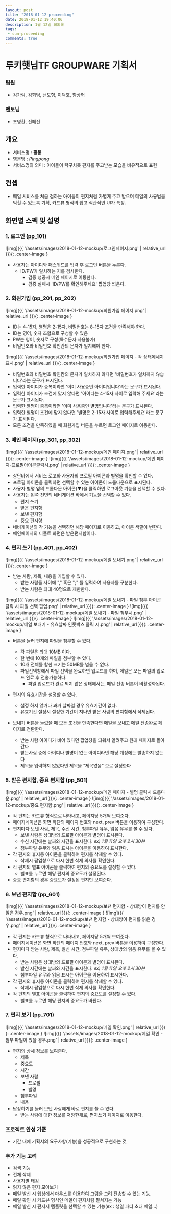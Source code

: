 ```yaml
---
layout: post
title: "2018-01-12-proceeding"
date: 2018-01-12 19:40:06
description: 1월 12일 회의록
tags: 
 - sun-proceeding
comments: true
---
```



# 루키햇님TF GROUPWARE 기획서
### 팀원
- 김가림, 김희범, 선도형, 이덕호, 함상혁
### 멘토님
- 조영환, 진혜진


## 개요

* 서비스명 : **핑퐁**
* 영문명 : _Pingpong_
* 서비스명의 의미 : 아이들이 탁구치듯 편지를 주고받는 모습을 비유적으로 표현

## 컨셉

* 메일 서비스를 처음 접하는 아이들이 편지처럼 가볍게 주고 받으며 메일의 사용법을 익힐 수 있도록 기획, 카드뷰 형식의 쉽고 직관적인 UI가 특징.

## 화면별 스펙 및 설명

### 1\. 로그인 \(pp\_101\)
![img]({{ '/assets/images/2018-01-12-mockup/로그인페이지.png' | relative_url }}){: .center-image }
* 사용자는 아이디와 패스워드를 입력 후 로그인 버튼을 누른다.
    * ID/PW가 일치하는 지를 검사한다.
        * 검증 성공시 메인 페이지로 이동한다.
        * 검증 실패시 'ID/PW를 확인해주세요' 팝업창 띄운다.

### 2\. 회원가입 \(pp\_201\, pp\_202\)

![img]({{ '/assets/images/2018-01-12-mockup/회원가입 페이지.png' | relative_url }}){: .center-image }
* ID는 4-15자, 별명은 2-15자, 비밀번호는 8-15자 조건을 만족해야 한다.
* ID는 영어, 숫자 조합으로 구성할 수 있음
* PW는 영어, 숫자로 구성(특수문자 사용불가)
* 비밀번호와 비밀번호 확인칸의 문자가 일치해야 한다.

![img]({{ '/assets/images/2018-01-12-mockup/회원가입 페이지 - 각 상태메세지 표시.png' | relative_url }}){: .center-image }
* 비밀번호와 비밀번호 확인칸의 문자가 일치하지 않다면 '비밀번호가 일치하지 않습니다'라는 문구가 표시된다.
* 입력한 아이디가 중복이라면 '이미 사용중인 아이디입니다'라는 문구가 표시된다.
* 입력한 아이디가 조건에 맞지 않다면 '아이디는 4-15자 사이로 입력해 주세요'라는 문구가 표시된다.
* 입력한 별명이 중복이라면 '이미 사용중인 별명입니다'라는 문구가 표시된다.
* 입력한 별명이 조건에 맞지 않다면 '별명은 2-15자 사이로 입력해주세요'라는 문구가 표시된다.
* 모든 조건을 만족하였을 때 회원가입 버튼을 누르면 로그인 페이지로 이동한다.

### 3\. 메인 페이지\(pp\_301\, pp\_302\)

![img]({{ '/assets/images/2018-01-12-mockup/메인 페이지.png' | relative_url }}){: .center-image }
![img]({{ '/assets/images/2018-01-12-mockup/메인 페이지-프로필아이콘클릭시.png' | relative_url }}){: .center-image }
* 상단바에서 서비스 로고와 사용자의 프로필 아이콘과 별명을 확인할 수 있다.
* 프로필 아이콘을 클릭하면 선택할 수 있는 아이콘이 드롭다운으로 표시된다.
* 사용자 별명 옆의 드롭다운 아이콘(▼)을 클릭하면 로그아웃 기능을 선택할 수 있다.
* 사용자는 왼쪽 전면의 네비게이션 바에서 기능을 선택할 수 있다.
    * 편지 쓰기
    * 받은 편지함
    * 보낸 편지함
    * 중요 편지함
* 네비게이션의 각 기능을 선택하면 해당 페이지로 이동하고, 아이콘 색깔이 변한다.
* 메인페이지의 디폴트 화면은 받은편지함이다.

### 4\. 편지 쓰기 \(pp\_401\, pp\_402\)

![img]({{ '/assets/images/2018-01-12-mockup/메일 보내기.png' | relative_url }}){: .center-image }
* 받는 사람, 제목, 내용을 기입할 수 있다.
    * 받는 사람들 사이에 "," 혹은 ";" 를 입력하여 사용자를 구분한다.
    * 받는 사람은 최대 40명으로 제한한다.

![img]({{ '/assets/images/2018-01-12-mockup/메일 보내기 - 파일 첨부 아이콘 클릭 시 파일 선택 팝업.png' | relative_url }}){: .center-image }
![img]({{ '/assets/images/2018-01-12-mockup/메일 보내기 - 파일 첨부시.png' | relative_url }}){: .center-image }
![img]({{ '/assets/images/2018-01-12-mockup/메일 보내기 - 유효날짜 인풋박스 클릭 시.png' | relative_url }}){: .center-image }


* 버튼을 눌러 편지에 파일을 첨부할 수 있다.
    * 각 파일은 최대 10MB 이다.
    * 한 번에 10개의 파일을 첨부할 수 있다.
    * 10개 전체를 합한 크기는 50MB를 넘을 수 없다.
    * 파일선택창에서 파일 선택을 완료하면 업로드를 하며, 메일은 모든 파일의 업로드 완료 후 전송가능하다.
        * 파일 업로드가 완료 되지 않은 상태에서는, 메일 전송 버튼이 비활성화된다.
    
* 편지의 유효기간을 설정할 수 있다.
    * 설정 하지 않거나 과거 날짜일 경우 유효기간이 없다.
    * 유효기간 설정시 설정한 기간이 지나면 받은 사람의 편지함에서 삭제된다.
* 보내기 버튼을 눌렀을 때 모든 조건을 만족한다면 메일을 보내고 메일 전송완료 페이지로 전환한다.
    * 받는 사람 아이디가 비어 있다면 팝업창을 띄워서 알려주고 원래 페이지로 돌아간다
    * 받는사람 중에 아이디나 별명이 없는 아이디라면 해당 계정에는 발송하지 않는다
    * 제목을 입력하지 않았다면 제목을 "제목없음" 으로 설정한다

### 5\. 받은 편지함\, 중요 편지함 \(pp\_501\)

![img]({{ '/assets/images/2018-01-12-mockup/메인 페이지 - 별명 클릭시 드롭다운.png' | relative_url }}){: .center-image }
![img]({{ '/assets/images/2018-01-12-mockup/중요 편지함.png' | relative_url }}){: .center-image }
* 각 편지는 카드뷰 형식으로 나타내고, 페이지당 5개씩 보여준다.
* 페이지네이션은 화면 하단의 페이지 번호와 next, prev 버튼을 이용하여 구성한다.
* 편지마다 보낸 사람, 제목, 수신 시간, 첨부파일 유무, 읽음 유무를 볼 수 있다.
    * 보낸 사람은 상대방의 프로필 아이콘과 별명이 표시된다.
    * 수신 시간에는 날짜와 시간을 표시한다. _ex) 1월 11일 오후 2시 30분_
    * 첨부파일 유무와 읽음 표시는 아이콘을 이용하여 표시한다.
* 각 편지의 휴지통 아이콘을 클릭하여 편지를 삭제할 수 있다.
    * 삭제시 팝업창으로 다시 한번 삭제 의사를 확인한다.
* 각 편지의 별표 아이콘을 클릭하여 편지의 중요도를 설정할 수 있다.
    * 별표를 누르면 해당 편지의 중요도가 설정된다.
* 중요 편지함의 경우 중요도가 설정된 편지만 보여준다.

### 6\. 보낸 편지함 \(pp\_601\)

![img]({{ '/assets/images/2018-01-12-mockup/보낸 편지함 - 상대방이 편지를 안 읽은 경우.png' | relative_url }}){: .center-image }
![img]({{ '/assets/images/2018-01-12-mockup/보낸 편지함 - 상대방이 편지를 읽은 경우.png' | relative_url }}){: .center-image }

* 각 편지는 카드뷰 형식으로 나타내고, 페이지당 5개씩 보여준다.
* 페이지네이션은 화면 하단의 페이지 번호와 next, prev 버튼을 이용하여 구성한다.
* 편지마다 받는 사람, 제목, 발신 시간, 첨부파일 유무, 상대방의 읽음 유무를 볼 수 있다.
    * 받는 사람은 상대방의 프로필 아이콘과 별명이 표시된다.
    * 발신 시간에는 날짜와 시간을 표시한다. _ex) 1월 11일 오후 2시 30분_
    * 첨부파일 유무와 읽음 표시는 아이콘을 이용하여 표시한다.
* 각 편지의 휴지통 아이콘을 클릭하여 편지를 삭제할 수 있다.
    * 삭제시 팝업창으로 다시 한번 삭제 의사를 확인한다.
* 각 편지의 별표 아이콘을 클릭하여 편지의 중요도를 설정할 수 있다.
    * 별표를 누르면 해당 편지의 중요도가 바뀐다.

### 7\. 편지 보기 \(pp\_701\)

![img]({{ '/assets/images/2018-01-12-mockup/메일 확인.png' | relative_url }}){: .center-image }
![img]({{ '/assets/images/2018-01-12-mockup/메일 확인 - 첨부 파일이 있을 경우.png' | relative_url }}){: .center-image }
* 편지의 상세 정보를 보여준다.
    * 제목
    * 중요도
    * 시간
    * 보낸 사람
        * 프로필
        * 별명
    * 첨부파일
    * 내용
* 답장하기를 눌러 보낸 사람에게 바로 편지를 쓸 수 있다.
    * 받는 사람에 대한 정보를 저장한채로, 편지쓰기 페이지로 이동한다.

### 프로젝트 완성 기준

* 기간 내에 기획서의 요구사항(기능)을 성공적으로 구현하는 것

### 추가 기능 고려

* 검색 기능
* 전체 삭제
* 사용자별 태깅
* 읽지 않은 편지 모아보기
* 메일 발신 시 웹상에서 마우스를 이용하여 그림을 그려 전송할 수 있는 기능.
* 메일 확인 시 카드뷰 형식인 메일이 편지처럼 펼쳐지는 기능
* 메일 발신 시 편지지 템플릿을 선택할 수 있는 기능(ex : 생일 파티 초대 메일...)
